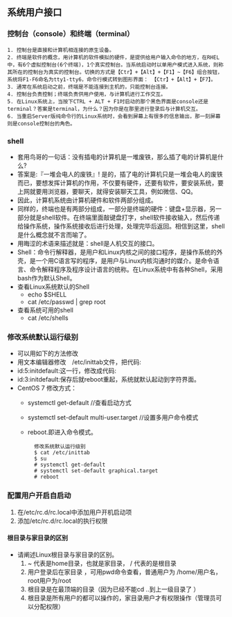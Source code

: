 ## 系统用户接口 ##
### 控制台（console）和终端（terminal） ###
	1. 控制台是直接和计算机相连接的原生设备。
	2. 终端是软件的概念，用计算机的软件模拟的硬件，是提供给用户输入命令的地方，在RHEL中，有6个虚拟控制台(6个终端)，1个真实控制台。当系统启动时以单用户模式进入系统，则称其所在的控制台为真实的控制台。切换的方式是【Ctr】+【Alt】+【F1】~【F6】组合按钮，系统将F1-F6命名为tty1-tty6，命令行模式转到图形界面： 【Ctr】+【Alt】+【F7】。
	3. 通常在系统启动之前，终端是不能连接到主机的，只能控制台连接。
	4. 控制台负责控制；终端负责供用户使用，与计算机进行工作交互。
	5. 在Linux系统上，当按下CTRL + ALT + F1时启动的那个黑色界面是console还是terminal？答案是terminal，为什么？因为你是在那里进行登录后与计算机交互。
	6. 当重启Server版纯命令行的Linux系统时，会看到屏幕上有很多的信息输出，那一刻屏幕则是console控制台的角色。

### shell ###
- 套用鸟哥的一句话：没有插电的计算机是一堆废铁，那么插了电的计算机是什么?
- 答案是:『一堆会电人的废铁』! 是的，插了电的计算机只是一堆会电人的废铁而已，要想发挥计算机的作用，不仅要有硬件，还要有软件，要安装系统，要上网就要用浏览器，要聊天，就得安装聊天工具，例如微信、QQ。
- 因此，计算机系统由计算机硬件和软件两部分组成。
- 同样的，终端也是有两部分组成，一部分是终端的硬件：键盘+显示器，另一部分就是shell软件。在终端里面敲键盘打字，shell软件接收输入，然后传递给操作系统，操作系统接收后进行处理，处理完毕后返回。相信到这里，shell是什么概念就不言而喻了。
- 用晦涩的术语来描述就是：shell是人机交互的接口。
- Shell：命令行解释器，是用户和Linux内核之间的接口程序，是操作系统的外壳，是一个用C语言写的程序，是用户与Linux内核沟通时的媒介。是命令语言、命令解释程序及程序设计语言的统称。在Linux系统中有各种Shell，采用bash作为默认Shell。
- 查看Linux系统默认的Shell
	- echo $SHELL
	- cat /etc/passwd | grep root
- 查看系统可用的shell
	- cat /etc/shells

### 修改系统默认运行级别 ###
- 可以用如下的方法修改
- 用文本编辑器修改　/etc/inittab文件，把代码:
- id:5:initdefault:这一行，修改成代码:
- id:3:initdefault:保存后就reboot重起，系统就默认起动到字符界面。
- CentOS 7 修改方式：
	- systemctl get-default   //查看启动方式
	- systemctl set-default multi-user.target   //设置多用户命令模式
	- reboot.即进入命令模式。

			修改系统默认运行级别
			$ cat /etc/inittab
			$ su
			# systemctl get-default
			# systemctl set-default graphical.target
			# reboot

### 配置用户开启自启动 ###
1. 在/etc/rc.d/rc.local中添加用户开机启动项
2. 添加/etc/rc.d/rc.local的执行权限

#### 根目录与家目录的区别 ####

- 请阐述Linux根目录与家目录的区别。
	1. ~ 代表是home目录，也就是家目录， / 代表的是根目录
	2. 用户登录后在家目录 ，可用pwd命令查看，普通用户为 /home/用户名，root用户为/root
	3. 根目录是在最顶端的目录（因为已经不能cd ..到上一级目录了 ）
	4. 根目录是所有用户的都可以操作的，家目录用户才有权限操作（管理员可以分配权限）

